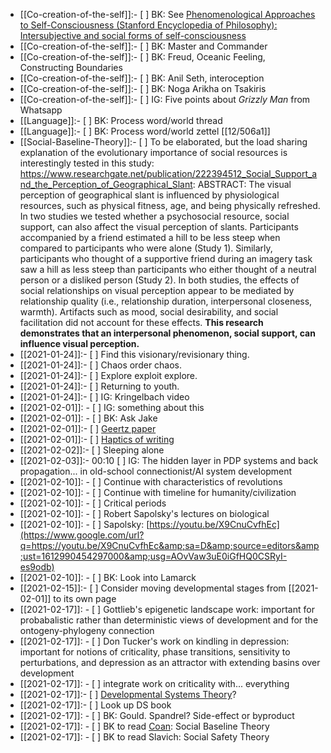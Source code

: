 - [[Co-creation-of-the-self]]:- [ ] BK: See [Phenomenological Approaches to Self-Consciousness (Stanford Encyclopedia of Philosophy): Intersubjective and social forms of self-consciousness](https://plato.stanford.edu/entries/self-consciousness-phenomenological/#SocForSelCon)
- [[Co-creation-of-the-self]]:- [ ] BK: Master and Commander
- [[Co-creation-of-the-self]]:- [ ] BK: Freud, Oceanic Feeling, Constructing Boundaries
- [[Co-creation-of-the-self]]:- [ ] BK: Anil Seth, interoception
- [[Co-creation-of-the-self]]:- [ ] BK: Noga Arikha on Tsakiris
- [[Co-creation-of-the-self]]:- [ ] IG: Five points about _Grizzly Man_ from Whatsapp
- [[Language]]:- [ ] BK: Process word/world thread
- [[Language]]:- [ ] BK: Process word/world zettel [[12/506a1]]
- [[Social-Baseline-Theory]]:- [ ] To be elaborated, but the load sharing explanation of the evolutionary importance of social resources is interestingly tested in this study: https://www.researchgate.net/publication/222394512_Social_Support_and_the_Perception_of_Geographical_Slant:  ABSTRACT: The visual perception of geographical slant is influenced by physiological resources, such as physical fitness, age, and being physically refreshed. In two studies we tested whether a psychosocial resource, social support, can also affect the visual perception of slants. Participants accompanied by a friend estimated a hill to be less steep when compared to participants who were alone (Study 1). Similarly, participants who thought of a supportive friend during an imagery task saw a hill as less steep than participants who either thought of a neutral person or a disliked person (Study 2). In both studies, the effects of social relationships on visual perception appear to be mediated by relationship quality (i.e., relationship duration, interpersonal closeness, warmth). Artifacts such as mood, social desirability, and social facilitation did not account for these effects. **This research demonstrates that an interpersonal phenomenon, social support, can influence visual perception.**
- [[2021-01-24]]:- [ ] Find this visionary/revisionary thing.
- [[2021-01-24]]:- [ ] Chaos order chaos.
- [[2021-01-24]]:- [ ] Explore exploit explore.
- [[2021-01-24]]:- [ ] Returning to youth.
- [[2021-01-24]]:- [ ] IG: Kringelbach video
- [[2021-02-01]]:  - [ ] IG: something about this
- [[2021-02-01]]:  - [ ] BK: Ask Jake
- [[2021-02-01]]:- [ ] [Geertz paper](https://hyp.is/vSfJKl8hEeuN07d4UKi_eg/www.ias.edu/clifford-geertz-work-and-legacy)
- [[2021-02-01]]:- [ ] [Haptics of writing](https://hyp.is/QKnWMFvfEeudTtvOEEIk-g/www.intechopen.com/books/advances-in-haptics/digitizing-literacy-reflections-on-the-haptics-of-writing)
- [[2021-02-02]]:- [ ] Sleeping alone
- [[2021-02-03]]:- 00:10 [ ] IG: The hidden layer in PDP systems and back propagation... in old-school connectionist/AI system development 
- [[2021-02-10]]:  - [ ] Continue with characteristics of revolutions
- [[2021-02-10]]:  - [ ] Continue with timeline for humanity/civilization
- [[2021-02-10]]:  - [ ] Critical periods
- [[2021-02-10]]:  - [ ] Robert Sapolsky&#39;s lectures on biological 
- [[2021-02-10]]:  - [ ] Sapolsky: [https://youtu.be/X9CnuCvfhEc](https://www.google.com/url?q=https://youtu.be/X9CnuCvfhEc&amp;sa=D&amp;source=editors&amp;ust=1612990454297000&amp;usg=AOvVaw3uE0iGfHQ0CSRyI-es9odb)
- [[2021-02-10]]:  - [ ] BK: Look into Lamarck
- [[2021-02-15]]:- [ ] Consider moving developmental stages from [[2021-02-01]] to its own page
- [[2021-02-17]]:    - [ ] Gottlieb's epigenetic landscape work: important for probabalistic rather than deterministic views of development and for the ontogeny-phylogeny connection
- [[2021-02-17]]:    - [ ] Don Tucker's work on kindling in depression: important for notions of criticality, phase transitions, sensitivity to perturbations, and depression as an attractor with extending basins over development
- [[2021-02-17]]:    - [ ] integrate work on criticality with... everything
- [[2021-02-17]]:- [ ] [Developmental Systems Theory](http://paulgriffiths.representinggenes.org/wordpress/wp-content/uploads/publications/C1_41.pdf)?
- [[2021-02-17]]:- [ ] Look up DS book
- [[2021-02-17]]:    - [ ] BK: Gould. Spandrel? Side-effect or byproduct
- [[2021-02-17]]:    - [ ] BK to read [Coan](https://scholar.google.com/citations?hl=en&user=8JyaSpgAAAAJ&view_op=list_works&sortby=pubdate): Social Baseline Theory
- [[2021-02-17]]:    - [ ] BK to read Slavich: Social Safety Theory
